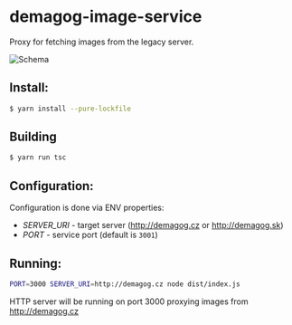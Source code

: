 # demagog-image-service

Proxy for fetching images from the legacy server.

![Schema](https://www.lucidchart.com/publicSegments/view/70c6e47e-41fb-445c-beb2-1fe7c96d4ed8/image.png)

## Install:

```sh
$ yarn install --pure-lockfile
```

## Building

```sh
$ yarn run tsc
```

## Configuration:

Configuration is done via ENV properties:

* *SERVER_URI* - target server (http://demagog.cz or http://demagog.sk)
* *PORT* - service port (default is `3001`)

## Running:

```sh
PORT=3000 SERVER_URI=http://demagog.cz node dist/index.js
```
HTTP server will be running on port 3000 proxying images from http://demagog.cz

